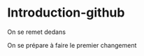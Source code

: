 # Introduction-github
On se remet dedans

On se prépare à faire le premier changement

<html>
  <body>
  </body>
 </html>
